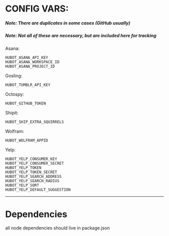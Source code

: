 # CONFIG VARS:

##### Note: There are duplicates in some cases (GitHub usually)
##### Note: Not all of these are necessary, but are included here for tracking

Asana:

    HUBOT_ASANA_API_KEY
    HUBOT_ASANA_WORKSPACE_ID
    HUBOT_ASANA_PROJECT_ID

Gosling:

    HUBOT_TUMBLR_API_KEY

Octospy:

    HUBOT_GITHUB_TOKEN

Shipit:

    HUBOT_SHIP_EXTRA_SQUIRRELS

Wolfram:

    HUBOT_WOLFRAM_APPID

Yelp:

    HUBOT_YELP_CONSUMER_KEY
    HUBOT_YELP_CONSUMER_SECRET
    HUBOT_YELP_TOKEN
    HUBOT_YELP_TOKEN_SECRET
    HUBOT_YELP_SEARCH_ADDRESS
    HUBOT_YELP_SEARCH_RADIUS
    HUBOT_YELP_SORT
    HUBOT_YELP_DEFAULT_SUGGESTION

---

# Dependencies
all node dependencies should live in package.json